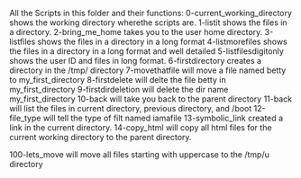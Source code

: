 All the Scripts in this folder and their functions:
0-current_working_directory shows the working directory wherethe scripts are.
1-listit shows the files in a directory.
2-bring_me_home takes you to the user home directory.
3-listfiles shows the files in a directory in a long format
4-listmorefiles shows the files in a directory in a long format and well detailed
5-listfilesdigitonly shows the user ID and files in long format. 
6-firstdirectory creates a directory in the /tmp/ directory
7-movethatfile will move a file named betty to my_first_directory
8-firstdelete will delte the file betty in my_first_directory
9-firstdirdeletion will delete the dir name my_first_directory
10-back will take you back to the parent directory
11-back will list the files in current directory, previous directory, and /boot
12-file_type will tell the type of filt named iamafile
13-symbolic_link created a link in the current directory.
14-copy_html will copy all html files for the current working directory to the parent directory. 

100-lets_move will move all files starting with uppercase to the /tmp/u directory
